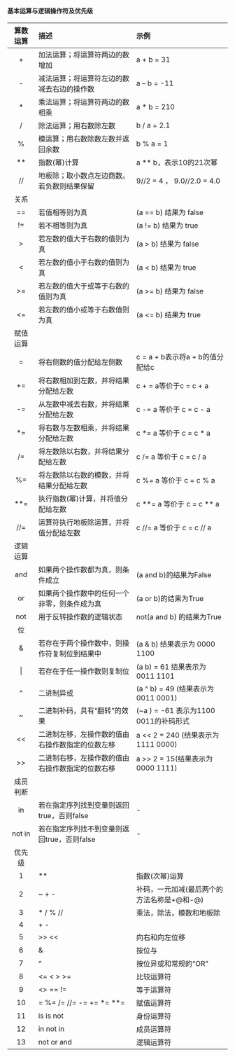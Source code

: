 #### 基本运算与逻辑操作符及优先级
|算数运算|描述|示例|
|:--:|:---|:--|
|+	|加法运算；将运算符两边的数增加|a + b = 31|
|-	|减法运算；将运算符左边的数减去右边的操作数|	a – b = -11|
|*	|乘法运算；将运算符两边的数相乘|a * b = 210|
|/	|除法运算；用右数除左数|b / a = 2.1|
|%	|模运算；用右数除数左数并返回余数|b % a = 1|
|\*\*|	指数(幂)计算|	a ** b，表示10的21次幂|
|//	|地板除；取小数点左边商数。 若负数则结果保留|	9//2 = 4 ， 9.0//2.0 = 4.0|
|关系|||
|==|若值相等则为真					|	(a == b)  结果为 false        |
|!=|若不相等则为真					|	(a != b) 结果为 true         |
|>| 若左数的值大于右数的值则为真		|		(a > b) 结果为 false |
|<| 若左数的值小于右数的值则为真		|		(a < b) 结果为 true  |
|\>=|若左数的值大于或等于右数的值则为真|	(a >= b) 结果为 false        |
|<=|若左数的值小或等于右数值则为真	|	(a <= b) 结果为 true         |
|赋值运算|
|=	|将右侧数的值分配给左侧数					|c = a + b表示将a + b的值分配给c |
|+=	|将右数相加到左数，并将结果分配给左数		|		c + = a等价于c = c + a   |
|-=	|从左数中减去右数，并将结果分配给左数		|	c -= a 等价于 c = c - a      |
|*=	|将右数与左数相乘，并将结果分配给左数		|	c *= a 等价于 c = c * a      |
|/=	|将左数除以右数，并将结果分配给左数			|		c /= a 等价于 c = c / a  |
|%=	|将左数除以右数的模数，并将结果分配给左数	|c %= a 等价于 c = c % a         |
|**=	|执行指数(幂)计算，并将值分配给左数		|	c **= a 等价于 c = c ** a    |
|//=	|运算符执行地板除运算，并将值分配给左数|	c //= a 等价于 c = c // a    |
|逻辑运算|
|and|如果两个操作数都为真，则条件成立				|(a and b)的结果为False        |
|or	|如果两个操作数中的任何一个非零，则条件成为真	|	(a or b)的结果为True       |
|not|用于反转操作数的逻辑状态						|	not(a and b) 的结果为True|
|位|
|&	|若存在于两个操作数中，则操作符复制位到结果中|(a & b) 结果表示为 0000 1100              |
|\|	|若存在于任一操作数则复制位|	(a b) = 61 结果表示为 0011 1101                         |
|^	|二进制异或|	(a ^ b) = 49 (结果表示为 0011 0001)                                     |
|~	|二进制补码，具有“翻转”的效果|	(~a ) = -61 表示为1100 0011的补码形式|
|<<	|二进制左移，左操作数的值由右操作数指定的位数左移|a << 2 = 240 (结果表示为 1111 0000)   |
|\>>	|二进制右移，左操作数的值由右操作数指定的位数右移|a >> 2 = 15(结果表示为0000 1111)      |
|成员判断|
|in	|若在指定序列找到变量则返回true，否则false|	-|
|not in	|若在指定序列找不到变量则返回true，否则false|	-|
|优先级|
|1	|**	|指数(次幂)运算                                 |
|2	|~ + -	|补码，一元加减(最后两个的方法名称是+@和-@) |
|3	|\* / % //	|乘法，除法，模数和地板除               |
|4	|\+ -	|                                           |
|5	|\>> <<	|向右和向左位移                             |
|6	|&	|按位与                                         |
|7	|^ 	|按位异或和常规的“OR”                           |
|8	|<= < > >=	|比较运算符                             |
|9	|<> == !=	|等于运算符                             |
|10|= %= /= //= -= += *= **=|	赋值运算符              |
|11|is is not	|身份运算符                             |
|12|in not in	|成员运算符                             |
|13|not or and	|逻辑运算符                             |
